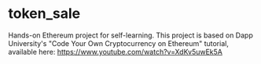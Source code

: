 # token_sale
Hands-on Ethereum project for self-learning.
This project is based on Dapp University's "Code Your Own Cryptocurrency on Ethereum" tutorial, available here:
https://www.youtube.com/watch?v=XdKv5uwEk5A